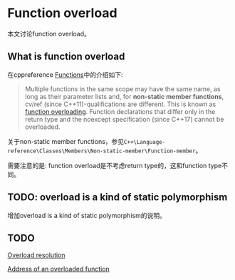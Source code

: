# Function overload

本文讨论function overload。

## What is function overload

在cppreference [Functions](https://en.cppreference.com/w/cpp/language/functions)中的介绍如下: 

> Multiple functions in the same scope may have the same name, as long as their parameter lists and, for **non-static member functions**, cv/ref (since C++11)-qualifications are different. This is known as [function overloading](https://en.cppreference.com/w/cpp/language/overload_resolution). Function declarations that differ only in the return type and the noexcept specification (since C++17) cannot be overloaded.

关于non-static member functions，参见`C++\Language-reference\Classes\Members\Non-static-member\Function-member`。

需要注意的是: function overload是不考虑return type的，这和function type不同。

## TODO: overload is a kind of static polymorphism

增加overload is a kind of static polymorphism的说明。



## TODO

[Overload resolution](https://en.cppreference.com/w/cpp/language/overload_resolution)

[Address of an overloaded function](https://en.cppreference.com/w/cpp/language/overloaded_address)

